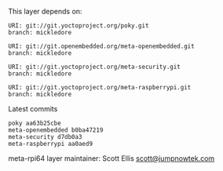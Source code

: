 This layer depends on:

    URI: git://git.yoctoproject.org/poky.git
    branch: mickledore

    URI: git://git.openembedded.org/meta-openembedded.git
    branch: mickledore

    URI: git://git.yoctoproject.org/meta-security.git
    branch: mickledore

    URI: git://git.yoctoproject.org/meta-raspberrypi.git
    branch: mickledore

Latest commits

    poky aa63b25cbe
    meta-openembedded b0ba47219
    meta-security d7db0a3
    meta-raspberrypi aa0aed9

meta-rpi64 layer maintainer: Scott Ellis <scott@jumpnowtek.com>
